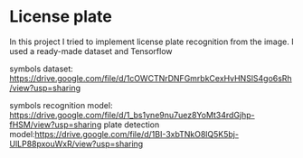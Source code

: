 # License plate
In this project I tried to implement license plate recognition from the image. I used a ready-made dataset and Tensorflow

symbols dataset: https://drive.google.com/file/d/1cOWCTNrDNFGmrbkCexHvHNSlS4go6sRh/view?usp=sharing

symbols recognition model: https://drive.google.com/file/d/1_bs1yne9nu7uez8YoMt34rdGjhp-fHSM/view?usp=sharing
plate detection model:https://drive.google.com/file/d/1BI-3xbTNkO8lQ5K5bj-UlLP88pxouWxR/view?usp=sharing
